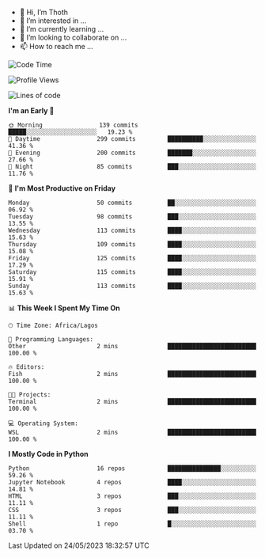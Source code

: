 <!---
thoth2357/thoth2357 is a ✨ special ✨ repository because its `README.md` (this file) appears on your GitHub profile.
You can click the Preview link to take a look at your changes.
--->

- 👋 Hi, I’m Thoth
- 👀 I’m interested in ...
- 🌱 I’m currently learning ...
- 💞️ I’m looking to collaborate on ...
- 📫 How to reach me ...




<!--START_SECTION:waka-->
![Code Time](http://img.shields.io/badge/Code%20Time-2%2C067%20hrs%2036%20mins-blue)

![Profile Views](http://img.shields.io/badge/Profile%20Views-0-blue)

![Lines of code](https://img.shields.io/badge/From%20Hello%20World%20I%27ve%20Written-29.1%20million%20lines%20of%20code-blue)

**I'm an Early 🐤** 

```text
🌞 Morning                139 commits         █████░░░░░░░░░░░░░░░░░░░░   19.23 % 
🌆 Daytime                299 commits         ██████████░░░░░░░░░░░░░░░   41.36 % 
🌃 Evening                200 commits         ███████░░░░░░░░░░░░░░░░░░   27.66 % 
🌙 Night                  85 commits          ███░░░░░░░░░░░░░░░░░░░░░░   11.76 % 
```
📅 **I'm Most Productive on Friday** 

```text
Monday                   50 commits          ██░░░░░░░░░░░░░░░░░░░░░░░   06.92 % 
Tuesday                  98 commits          ███░░░░░░░░░░░░░░░░░░░░░░   13.55 % 
Wednesday                113 commits         ████░░░░░░░░░░░░░░░░░░░░░   15.63 % 
Thursday                 109 commits         ████░░░░░░░░░░░░░░░░░░░░░   15.08 % 
Friday                   125 commits         ████░░░░░░░░░░░░░░░░░░░░░   17.29 % 
Saturday                 115 commits         ████░░░░░░░░░░░░░░░░░░░░░   15.91 % 
Sunday                   113 commits         ████░░░░░░░░░░░░░░░░░░░░░   15.63 % 
```


📊 **This Week I Spent My Time On** 

```text
🕑︎ Time Zone: Africa/Lagos

💬 Programming Languages: 
Other                    2 mins              █████████████████████████   100.00 % 

🔥 Editors: 
Fish                     2 mins              █████████████████████████   100.00 % 

🐱‍💻 Projects: 
Terminal                 2 mins              █████████████████████████   100.00 % 

💻 Operating System: 
WSL                      2 mins              █████████████████████████   100.00 % 
```

**I Mostly Code in Python** 

```text
Python                   16 repos            ███████████████░░░░░░░░░░   59.26 % 
Jupyter Notebook         4 repos             ████░░░░░░░░░░░░░░░░░░░░░   14.81 % 
HTML                     3 repos             ███░░░░░░░░░░░░░░░░░░░░░░   11.11 % 
CSS                      3 repos             ███░░░░░░░░░░░░░░░░░░░░░░   11.11 % 
Shell                    1 repo              █░░░░░░░░░░░░░░░░░░░░░░░░   03.70 % 
```




 Last Updated on 24/05/2023 18:32:57 UTC
<!--END_SECTION:waka-->
<!--![](http://github-profile-summary-cards.vercel.app/api/cards/profile-details?username=thoth2357&theme=2077)

![](http://github-profile-summary-cards.vercel.app/api/cards/stats?username=thoth2357&theme=2077)![](http://github-profile-summary-cards.vercel.app/api/cards/productive-time?username=thoth2357&theme=2077&utcOffset=8) -->
